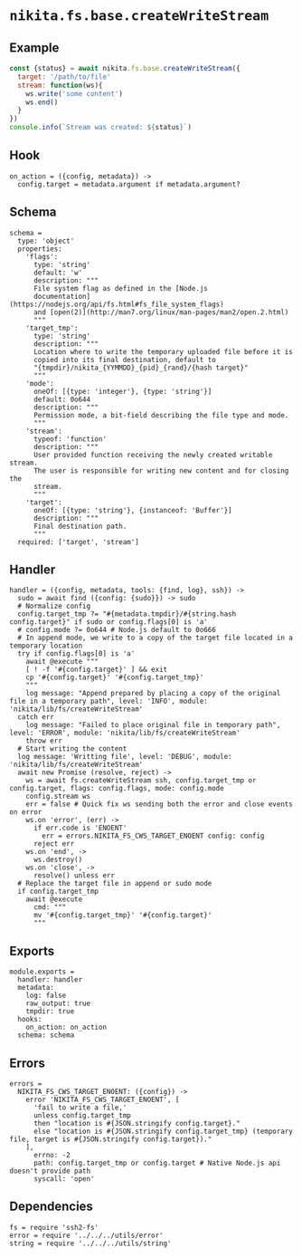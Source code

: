 
# `nikita.fs.base.createWriteStream`

## Example

```js
const {status} = await nikita.fs.base.createWriteStream({
  target: '/path/to/file'
  stream: function(ws){
    ws.write('some content')
    ws.end()
  }
})
console.info(`Stream was created: ${status}`)
```

## Hook

    on_action = ({config, metadata}) ->
      config.target = metadata.argument if metadata.argument?

## Schema

    schema =
      type: 'object'
      properties:
        'flags':
          type: 'string'
          default: 'w'
          description: """
          File system flag as defined in the [Node.js
          documentation](https://nodejs.org/api/fs.html#fs_file_system_flags)
          and [open(2)](http://man7.org/linux/man-pages/man2/open.2.html)
          """
        'target_tmp':
          type: 'string'
          description: """
          Location where to write the temporary uploaded file before it is
          copied into its final destination, default to
          "{tmpdir}/nikita_{YYMMDD}_{pid}_{rand}/{hash target}"
          """
        'mode':
          oneOf: [{type: 'integer'}, {type: 'string'}]
          default: 0o644
          description: """
          Permission mode, a bit-field describing the file type and mode.
          """
        'stream':
          typeof: 'function'
          description: """
          User provided function receiving the newly created writable stream.
          The user is responsible for writing new content and for closing the
          stream.
          """
        'target':
          oneOf: [{type: 'string'}, {instanceof: 'Buffer'}]
          description: """
          Final destination path.
          """
      required: ['target', 'stream']

## Handler

    handler = ({config, metadata, tools: {find, log}, ssh}) ->
      sudo = await find ({config: {sudo}}) -> sudo
      # Normalize config
      config.target_tmp ?= "#{metadata.tmpdir}/#{string.hash config.target}" if sudo or config.flags[0] is 'a'
      # config.mode ?= 0o644 # Node.js default to 0o666
      # In append mode, we write to a copy of the target file located in a temporary location
      try if config.flags[0] is 'a'
        await @execute """
        [ ! -f '#{config.target}' ] && exit
        cp '#{config.target}' '#{config.target_tmp}'
        """
        log message: "Append prepared by placing a copy of the original file in a temporary path", level: 'INFO', module: 'nikita/lib/fs/createWriteStream'
      catch err
        log message: "Failed to place original file in temporary path", level: 'ERROR', module: 'nikita/lib/fs/createWriteStream'
        throw err
      # Start writing the content
      log message: 'Writting file', level: 'DEBUG', module: 'nikita/lib/fs/createWriteStream'
      await new Promise (resolve, reject) ->
        ws = await fs.createWriteStream ssh, config.target_tmp or config.target, flags: config.flags, mode: config.mode
        config.stream ws
        err = false # Quick fix ws sending both the error and close events on error
        ws.on 'error', (err) ->
          if err.code is 'ENOENT'
            err = errors.NIKITA_FS_CWS_TARGET_ENOENT config: config
          reject err
        ws.on 'end', ->
          ws.destroy()
        ws.on 'close', ->
          resolve() unless err
      # Replace the target file in append or sudo mode
      if config.target_tmp
        await @execute
          cmd: """
          mv '#{config.target_tmp}' '#{config.target}'
          """

## Exports

    module.exports =
      handler: handler
      metadata:
        log: false
        raw_output: true
        tmpdir: true
      hooks:
        on_action: on_action
      schema: schema

## Errors

    errors =
      NIKITA_FS_CWS_TARGET_ENOENT: ({config}) ->
        error 'NIKITA_FS_CWS_TARGET_ENOENT', [
          'fail to write a file,'
          unless config.target_tmp
          then "location is #{JSON.stringify config.target}."
          else "location is #{JSON.stringify config.target_tmp} (temporary file, target is #{JSON.stringify config.target})."
        ],
          errno: -2
          path: config.target_tmp or config.target # Native Node.js api doesn't provide path
          syscall: 'open'

## Dependencies

    fs = require 'ssh2-fs'
    error = require '../../../utils/error'
    string = require '../../../utils/string'
